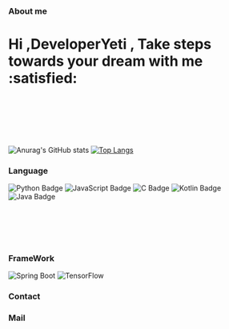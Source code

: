 ### About me
<h1 align="left">Hi ,DeveloperYeti , Take steps towards your dream with me :satisfied: </h1> 
<div>
  <br>
  <br>
  <br>
  <br>
  <br>
</div>



![Anurag's GitHub stats](https://github-readme-stats.vercel.app/api?username=DeveloperYeti&show_icons=true&theme=radical)
[![Top Langs](https://github-readme-stats.vercel.app/api/top-langs/?username=DeveloperYeti&layout=compact)](https://github.com/delay-100/github-readme-stats)

### Language

![Python Badge](https://img.shields.io/badge/Python-3776AB?style=flat-square&logo=Python&logoColor=white)
![JavaScript Badge](https://img.shields.io/badge/JavaScript-F7DF1E?style=flat-square&logo=JavaScript&logoColor=black)
![C Badge](https://img.shields.io/badge/C-A8B9CC?style=flat-square&logo=C&logoColor=white)
![Kotlin Badge](https://img.shields.io/badge/Kotlin-0095D5?style=flat-square&logo=Kotlin&logoColor=white)
![Java Badge](https://img.shields.io/badge/Java-007396?style=flat-square&logo=Java&logoColor=white)
<div>
  <br>
  <br>
  <br>
  <br>
</div>

### FrameWork

<img src="https://img.shields.io/badge/Spring%20Boot-6DB33F?style=for-the-badge&logo=spring&logoColor=white" alt="Spring Boot">
<img src="https://img.shields.io/badge/TensorFlow-FF6F00?style=for-the-badge&logo=tensorflow&logoColor=white" alt="TensorFlow">



### Contact 


### Mail


